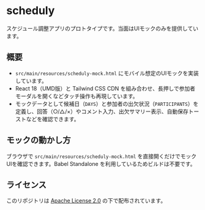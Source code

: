 # scheduly

スケジュール調整アプリのプロトタイプです。当面はUIモックのみを提供しています。

## 概要

- `src/main/resources/scheduly-mock.html` にモバイル想定のUIモックを実装しています。
- React 18（UMD版）と Tailwind CSS CDN を組み合わせ、長押しで参加者モーダルを開くなどタッチ操作も再現しています。
- モックデータとして候補日（`DAYS`）と参加者の出欠状況（`PARTICIPANTS`）を定義し、回答（○/△/×）やコメント入力、出欠サマリー表示、自動保存トーストなどを確認できます。

## モックの動かし方

ブラウザで `src/main/resources/scheduly-mock.html` を直接開くだけでモックUIを確認できます。Babel Standalone を利用しているためビルドは不要です。

## ライセンス

このリポジトリは [Apache License 2.0](LICENSE) の下で配布されています。
